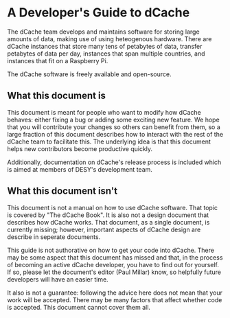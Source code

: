 # A Developer's Guide to dCache

The dCache team develops and maintains software for storing large amounts of data, making use of using heteogenous hardware.  There are dCache instances that store many tens of petabytes of data, transfer petabytes of data per day, instances that span multiple countries, and instances that fit on a Raspberry Pi.

The dCache software is freely available and open-source.

## What this document is

This document is meant for people who want to modify how dCache behaves: either fixing a bug or adding some exciting new feature.  We hope that you will contribute your changes so others can benefit from them, so a large fraction of this document describes how to interact with the rest of the dCache team to facilitate this.  The underlying idea is that this document helps new contributors become productive quickly.

Additionally, documentation on dCache's release process is included which is aimed at members of DESY's development team.

## What this document isn't

This document is not a manual on how to use dCache software.  That topic is covered by "The dCache Book".  It is also not a design document that describes how dCache works.  That document, as a single document, is currently missing; however, important aspects of dCache design are describe in seperate documents.

This guide is not authorative on how to get your code into dCache.  There may be some aspect that this document has missed and that, in the process of becoming an active dCache developer, you have to find out for yourself. If so, please let the document's editor \(Paul Millar\) know, so helpfully future developers will have an easier time.

It also is not a guarantee: following the advice here does not mean that your work will be accepted.  There may be many factors that affect whether code is accepted.  This document cannot cover them all.



